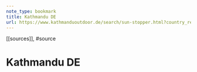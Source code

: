 ```yaml
---
note_type: bookmark
title: Kathmandu DE
url: https://www.kathmanduoutdoor.de/search/sun-stopper.html?country_redirect=true&language=de
---
```


[[sources]], #source


# Kathmandu DE